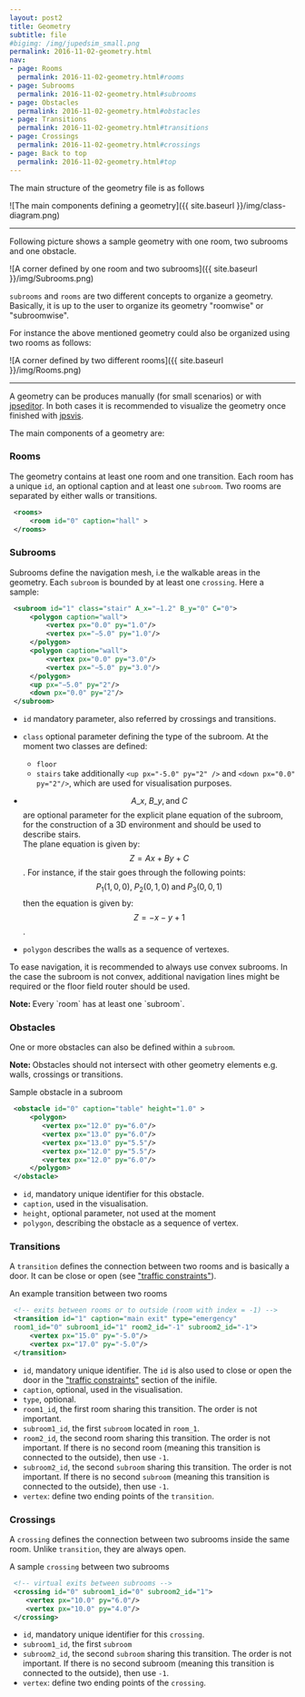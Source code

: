 ```yaml
---
layout: post2
title: Geometry 
subtitle: file
#bigimg: /img/jupedsim_small.png
permalink: 2016-11-02-geometry.html
nav:
- page: Rooms
  permalink: 2016-11-02-geometry.html#rooms
- page: Subrooms
  permalink: 2016-11-02-geometry.html#subrooms
- page: Obstacles
  permalink: 2016-11-02-geometry.html#obstacles
- page: Transitions
  permalink: 2016-11-02-geometry.html#transitions
- page: Crossings
  permalink: 2016-11-02-geometry.html#crossings
- page: Back to top
  permalink: 2016-11-02-geometry.html#top
---
```


The main structure of the geometry file is as follows 

![The main components defining a geometry]({{ site.baseurl }}/img/class-diagram.png)

***

Following picture shows a sample geometry with one room, two subrooms and one obstacle.

![A corner defined by one room and two subrooms]({{ site.baseurl }}/img/Subrooms.png)

`subrooms` and `rooms` are two different concepts to organize a geometry. 
Basically, it is up to the user to organize its geometry "roomwise" or "subroomwise".


For instance the above mentioned geometry could also be organized using two rooms as follows:

![A corner defined by two different rooms]({{ site.baseurl }}/img/Rooms.png)

***

A geometry can be produces manually (for small scenarios) or with [jpseditor](https://gitlab.version.fz-juelich.de/jupedsim/jpseditor).
In both cases it is recommended to visualize the geometry once finished with [jpsvis](https://gitlab.version.fz-juelich.de/jupedsim/jpsvis).

The main components of a geometry are: 

### Rooms
The geometry contains at least one room and one transition. 
Each room has a unique `id`, an optional caption and at least one `subroom`. 
Two rooms are separated by either walls or transitions.

```xml
 <rooms>
     <room id="0" caption="hall" >
 </rooms>
```

### Subrooms
Subrooms define the navigation mesh, i.e the walkable areas in the geometry. 
Each `subroom` is bounded by at least one `crossing`. 
Here a sample:

```xml
 <subroom id="1" class="stair" A_x="−1.2" B_y="0" C="0"> 
     <polygon caption="wall">
         <vertex px="0.0" py="1.0"/>
         <vertex px="−5.0" py="1.0"/> 
     </polygon>
     <polygon caption="wall">
         <vertex px="0.0" py="3.0"/> 
         <vertex px="−5.0" py="3.0"/>
     </polygon>
     <up px="−5.0" py="2"/> 
     <down px="0.0" py="2"/>
 </subroom>
```

- `id` mandatory parameter, also referred by crossings and transitions.  	
- `class` optional parameter defining the type of the subroom. At the moment two classes are defined:
  - `floor`
  - `stairs` take additionally
    `<up px="-5.0" py="2" />` and 	`<down px="0.0" py="2"/>`, which are 
	used for visualisation purposes.
- $$A\_x,\; B\_y,\text{and}\; C$$ are optional parameter for the explicit plane equation of the subroom,
   for the construction of a 3D environment and should be used to describe stairs.   
   The plane equation is given by:  $$Z = Ax +By + C$$. 
   For instance, if the stair goes through the following points: 
   $$P_1(1,0,0),\; P_2 (0,1,0)\; \text{and}\; P_3(0,0,1)$$ 
   then the equation is given by: $$Z= -x -y +1$$.

- `polygon` describes the walls as a sequence of vertexes.

To ease navigation, it is recommended to always use convex subrooms. 
In the case the subroom is not convex, additional navigation lines might be required
or the floor field router should be used. 

<div class="alert alert-info">
  <strong>Note: </strong>Every `room` has at least one `subroom`.
</div>



### Obstacles
One or more obstacles can also be defined within a `subroom`. 

<div class="alert alert-info">
  <strong>Note: </strong>Obstacles should not intersect with other geometry elements e.g. walls, crossings or transitions.
</div>

Sample obstacle in a subroom

```xml
 <obstacle id="0" caption="table" height="1.0" >
     <polygon>
 	    <vertex px="12.0" py="6.0"/>
 		<vertex px="13.0" py="6.0"/>
 		<vertex px="13.0" py="5.5"/>
 		<vertex px="12.0" py="5.5"/>
 		<vertex px="12.0" py="6.0"/>
     </polygon>
 </obstacle>
```

- `id`, mandatory unique identifier for this obstacle.
- `caption`, used in the visualisation.
- `height`, optional parameter, not used at the moment
- `polygon`, describing the obstacle as a sequence of vertex.


### Transitions
A `transition` defines the connection between two rooms and is basically a door.
It can be close or open (see ["traffic constraints"](#traffic-constraints)).

An example transition between two rooms 

```xml
 <!-- exits between rooms or to outside (room with index = -1) -->
 <transition id="1" caption="main exit" type="emergency"
 room1_id="0" subroom1_id="1" room2_id="-1" subroom2_id="-1">
     <vertex px="15.0" py="-5.0"/>
     <vertex px="17.0" py="-5.0"/>
 </transition>
```

- `id`, mandatory unique identifier.
  The `id` is also used to close or open the door in the ["traffic constraints"](#traffic-constraints) section of the inifile.
- `caption`, optional, used in the visualisation.
- `type`, optional. 
- `room1_id`, the first room sharing this transition. The order is not important.
- `subroom1_id`, the first `subroom` located in `room_1`.
- `room2_id`, the second room sharing this transition. 
  The order is not important. 
  If there is no second room (meaning this transition is connected to the outside), then use `-1`.
- `subroom2_id`, the second `subroom` sharing this transition. The order is not important. 
  If there is no second `subroom` (meaning this transition is connected to the outside), then use `-1`.
- `vertex`: define two ending points of the `transition`.  

### Crossings

A `crossing` defines the connection between two subrooms inside the same room. 
Unlike `transition`, they are always open.

A sample `crossing` between two subrooms

```xml
 <!-- virtual exits between subrooms -->
 <crossing id="0" subroom1_id="0" subroom2_id="1">
 	<vertex px="10.0" py="6.0"/>
 	<vertex px="10.0" py="4.0"/>
 </crossing>
```
		
- `id`, mandatory unique identifier for this `crossing`. 
- `subroom1_id`, the first `subroom`
- `subroom2_id`,  the second `subroom` sharing this transition. The order is not important. 
  If there is no second subroom (meaning this transition is connected to the outside), 
  then use `-1`.
- `vertex`: define two ending points of the `crossing`.
